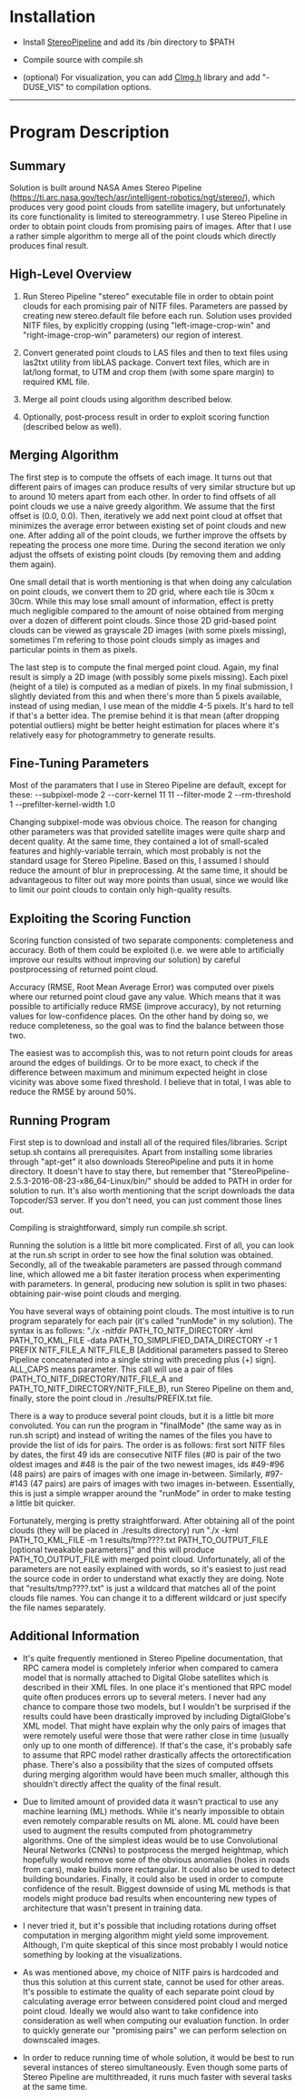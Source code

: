 # Installation

* Install [StereoPipeline](https://ti.arc.nasa.gov/tech/asr/intelligent-robotics/ngt/stereo/) and add its /bin directory to $PATH

* Compile source with compile.sh

* (optional) For visualization, you can add [CImg.h](http://cimg.eu/) library and add "-DUSE_VIS" to compilation options.

---

# Program Description

## Summary

Solution is built around NASA Ames Stereo Pipeline (https://ti.arc.nasa.gov/tech/asr/intelligent-robotics/ngt/stereo/), which produces very good point clouds from satellite imagery, but unfortunately its core functionality is limited to stereogrammetry. I use Stereo Pipeline in order to obtain point clouds from promising pairs of images. After that I use a rather simple algorithm to merge all of the point clouds which directly produces final result.


## High-Level Overview

1) Run Stereo Pipeline "stereo" executable file in order to obtain point clouds for each promising pair of NITF files. Parameters are passed by creating new stereo.default file before each run. Solution uses provided NITF files, by explicitly cropping (using "left-image-crop-win" and "right-image-crop-win" parameters) our region of interest. 

2) Convert generated point clouds to LAS files and then to text files using las2txt utility from libLAS package. Convert text files, which are in lat/long format, to UTM and crop them (with some spare margin) to required KML file.

3) Merge all point clouds using algorithm described below.

4) Optionally, post-process result in order to exploit scoring function (described below as well).


## Merging Algorithm

The first step is to compute the offsets of each image. It turns out that different pairs of images can produce results of very similar structure but up to around 10 meters apart from each other. In order to find offsets of all point clouds we use a naive greedy algorithm. We assume that the first offset is (0.0, 0.0). Then, iteratively we add next point cloud at offset that minimizes the average error between existing set of point clouds and new one. After adding all of the point clouds, we further improve the offsets by repeating the process one more time. During the second iteration we only adjust the offsets of existing point clouds (by removing them and adding them again).

One small detail that is worth mentioning is that when doing any calculation on point clouds, we convert them to 2D grid, where each tile is 30cm x 30cm. While this may lose small amount of information, effect is pretty much negligible compared to the amount of noise obtained from merging over a dozen of different point clouds. Since those 2D grid-based point clouds can be viewed as grayscale 2D images (with some pixels missing), sometimes I'm refering to those point clouds simply as images and particular points in them as pixels.

The last step is to compute the final merged point cloud. Again, my final result is simply a 2D image (with possibly some pixels missing). Each pixel (height of a tile) is computed as a median of pixels. In my final submission, I slightly deviated from this and when there's more than 5 pixels available, instead of using median, I use mean of the middle 4-5 pixels. It's hard to tell if that's a better idea. The premise behind it is that mean (after dropping potential outliers) might be better height estimation for places where it's relatively easy for photogrammetry to generate results.


## Fine-Tuning Parameters

Most of the paramaters that I use in Stereo Pipeline are default, except for these:
--subpixel-mode 2
--corr-kernel 11 11
--filter-mode 2
--rm-threshold 1
--prefilter-kernel-width 1.0

Changing subpixel-mode was obvious choice. The reason for changing other parameters was that provided satellite images were quite sharp and decent quality. At the same time, they contained a lot of small-scaled features and highly-variable terrain, which most probably is not the standard usage for Stereo Pipeline. Based on this, I assumed I should reduce the amount of blur in preprocessing. At the same time, it should be advantageous to filter out way more points than usual, since we would like to limit our point clouds to contain only high-quality results.


## Exploiting the Scoring Function

Scoring function consisted of two separate components: completeness and accuracy. Both of them could be exploited (i.e. we were able to artificially improve our results without improving our solution) by careful postprocessing of returned point cloud.

Accuracy (RMSE, Root Mean Average Error) was computed over pixels where our returned point cloud gave any value. Which means that it was possible to artificially reduce RMSE (improve accuracy), by not returning values for low-confidence places. On the other hand by doing so, we reduce completeness, so the goal was to find the balance between those two.

The easiest was to accomplish this, was to not return point clouds for areas around the edges of buildings. Or to be more exact, to check if the difference between maximum and minimum expected height in close vicinity was above some fixed threshold. I believe that in total, I was able to reduce the RMSE by around 50%.


## Running Program

First step is to download and install all of the required files/libraries. Script setup.sh contains all prerequisites. Apart from installing some libraries through "apt-get" it also downloads StereoPipeline and puts it in home directory. It doesn't have to stay there, but remember that "StereoPipeline-2.5.3-2016-08-23-x86_64-Linux/bin/" should be added to PATH in order for solution to run. It's also worth mentioning that the script downloads the data Topcoder/S3 server. If you don't need, you can just comment those lines out.

Compiling is straightforward, simply run compile.sh script.

Running the solution is a little bit more complicated. First of all, you can look at the run.sh script in order to see how the final solution was obtained. Secondly, all of the tweakable parameters are passed through command line, which allowed me a bit faster iteration process when experimenting with parameters. In general, producing new solution is split in two phases: obtaining pair-wise point clouds and merging. 

You have several ways of obtaining point clouds. The most intuitive is to run program separately for each pair (it's called "runMode" in my solution). The syntax is as follows: "./x -nitfdir PATH_TO_NITF_DIRECTORY -kml PATH_TO_KML_FILE -data PATH_TO_SIMPLIFIED_DATA_DIRECTORY -r 1 PREFIX NITF_FILE_A NITF_FILE_B [Additional parameters passed to Stereo Pipeline concatenated into a single string with preceding plus (+) sign]. ALL_CAPS means parameter. This call will use a pair of files (PATH_TO_NITF_DIRECTORY/NITF_FILE_A and PATH_TO_NITF_DIRECTORY/NITF_FILE_B), run Stereo Pipeline on them and, finally, store the point cloud in ./results/PREFIX.txt file.

There is a way to produce several point clouds, but it is a little bit more convoluted. You can run the program in "finalMode" (the same way as in run.sh script) and instead of writing the names of the files you have to provide the list of ids for pairs. The order is as follows: first sort NITF files by dates, the first 49 ids are consecutive NITF files (#0 is pair of the two oldest images and #48 is the pair of the two newest images, ids #49-#96 (48 pairs) are pairs of images with one image in-between. Similarly, #97-#143 (47 pairs) are pairs of images with two images in-between. Essentially, this is just a simple wrapper around the "runMode" in order to make testing a little bit quicker.

Fortunately, merging is pretty straightforward. After obtaining all of the point clouds (they will be placed in ./results directory) run "./x -kml PATH_TO_KML_FILE -m 1 results/tmp????.txt PATH_TO_OUTPUT_FILE [optional tweakable parameters]" and this will produce PATH_TO_OUTPUT_FILE with merged point cloud. Unfortunately, all of the parameters are not easily explained with words, so it's easiest to just read the source code in order to understand what exactly they are doing. Note that "results/tmp????.txt" is just a wildcard that matches all of the point clouds file names. You can change it to a different wildcard or just specify the file names separately.


## Additional Information

- It's quite frequently mentioned in Stereo Pipeline documentation, that RPC camera model is completely inferior when compared to camera model that is normally attached to Digital Globe satellites which is described in their XML files. In one place it's mentioned that RPC model quite often produces errors up to several meters. I never had any chance to compare those two models, but I wouldn't be surprised if the results could have been drastically improved by including DigtalGlobe's XML model. That might have explain why the only pairs of images that were remotely useful were those that were rather close in time (usually only up to one month of difference). If that's the case, it's probably safe to assume that RPC model rather drastically affects the ortorectification phase. There's also a possibility that the sizes of computed offsets during merging algorithm would have been much smaller, although this shouldn't directly affect the quality of the final result.

- Due to limited amount of provided data it wasn't practical to use any machine learning (ML) methods. While it's nearly impossible to obtain even remotely comparable results on ML alone. ML could have been used to augment the results computed from photogrammetry algorithms. One of the simplest ideas would be to use Convolutional Neural Networks (CNNs) to postprocess the merged heightmap, which hopefully would remove some of the obvious anomalies (holes in roads from cars), make builds more rectangular. It could also be used to detect building boundaries. Finally, it could also be used in order to compute confidence of the result. Biggest downside of using ML methods is that models might produce bad results when encountering new types of architecture that wasn't present in training data.

- I never tried it, but it's possible that including rotations during offset computation in merging algorithm might yield some improvement. Although, I'm quite skeptical of this since most probably I would notice something by looking at the visualizations.

- As was mentioned above, my choice of NITF pairs is hardcoded and thus this solution at this current state, cannot be used for other areas. It's possible to estimate the quality of each separate point cloud by calculating average error between considered point cloud and merged point cloud. Ideally we would also want to take confidence into consideration as well when computing our evaluation function. In order to quickly generate our "promising pairs" we can perform selection on downscaled images. 

- In order to reduce running time of whole solution, it would be best to run several instances of stereo simultaneously. Even though some parts of Stereo Pipeline are multithreaded, it runs much faster with several tasks at the same time.
